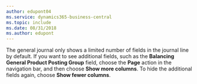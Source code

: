 ```yaml
---
author: edupont04
ms.service: dynamics365-business-central  
ms.topic: include
ms.date: 08/31/2018
ms.author: edupont
---
```

The general journal only shows a limited number of fields in the journal line by default. If you want to see additional fields, such as the **Balancing General Product Posting Group** field, choose the **Page** action in the navigation bar, and then choose **Show more columns**. To hide the additional fields again, choose **Show fewer columns**.  
